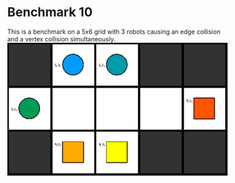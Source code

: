 # Benchmark 10

This is a benchmark on a 5x6 grid with 3 robots causing an edge collision and a vertex collision simultaneously.
![Benchmark10](instance/x5_y6_n9_r3_s3_ps0_pr3_u3_o3_N010.png "Benchmark10")

